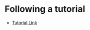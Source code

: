 # Following a tutorial

- [Tutorial Link](https://www.youtube.com/watch?v=mJ3bGvy0WAY&list=PLb8wV_TEosGlagGBrHBZ0UL7a01AfBrML&index=23&t=381s)
